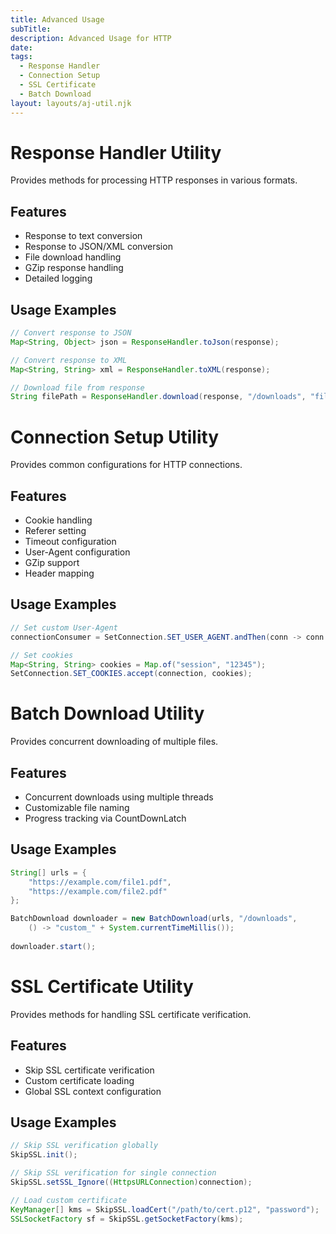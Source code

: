 ```yaml
---
title: Advanced Usage
subTitle: 
description: Advanced Usage for HTTP
date: 
tags:
  - Response Handler
  - Connection Setup
  - SSL Certificate
  - Batch Download
layout: layouts/aj-util.njk
---
```

# Response Handler Utility

Provides methods for processing HTTP responses in various formats.

## Features

- Response to text conversion
- Response to JSON/XML conversion
- File download handling
- GZip response handling
- Detailed logging

## Usage Examples

```java
// Convert response to JSON
Map<String, Object> json = ResponseHandler.toJson(response);

// Convert response to XML
Map<String, String> xml = ResponseHandler.toXML(response);

// Download file from response
String filePath = ResponseHandler.download(response, "/downloads", "file.pdf");
```

# Connection Setup Utility

Provides common configurations for HTTP connections.

## Features

- Cookie handling
- Referer setting
- Timeout configuration
- User-Agent configuration
- GZip support
- Header mapping

## Usage Examples

```java
// Set custom User-Agent
connectionConsumer = SetConnection.SET_USER_AGENT.andThen(conn -> conn.setRequestProperty("User-Agent", "MyApp/1.0"));

// Set cookies
Map<String, String> cookies = Map.of("session", "12345");
SetConnection.SET_COOKIES.accept(connection, cookies);
```

# Batch Download Utility

Provides concurrent downloading of multiple files.

## Features

- Concurrent downloads using multiple threads
- Customizable file naming
- Progress tracking via CountDownLatch

## Usage Examples

```java
String[] urls = {
    "https://example.com/file1.pdf",
    "https://example.com/file2.pdf"
};

BatchDownload downloader = new BatchDownload(urls, "/downloads", 
    () -> "custom_" + System.currentTimeMillis());
    
downloader.start();
```

# SSL Certificate Utility

Provides methods for handling SSL certificate verification.

## Features

- Skip SSL certificate verification
- Custom certificate loading
- Global SSL context configuration

## Usage Examples

```java
// Skip SSL verification globally
SkipSSL.init();

// Skip SSL verification for single connection
SkipSSL.setSSL_Ignore((HttpsURLConnection)connection);

// Load custom certificate
KeyManager[] kms = SkipSSL.loadCert("/path/to/cert.p12", "password");
SSLSocketFactory sf = SkipSSL.getSocketFactory(kms);
```
